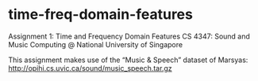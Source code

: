 # time-freq-domain-features

Assignment 1: Time and Frequency Domain Features
CS 4347: Sound and Music Computing @ National University of Singapore

This assignment makes use of the “Music & Speech” dataset of Marsyas: http://opihi.cs.uvic.ca/sound/music_speech.tar.gz